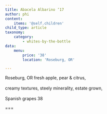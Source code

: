 ```yaml
---
title: Abacela Albarino ‘17
author: phi
content:
    items: '@self.children'
child_type: article
taxonomy:
    category:
        - whites-by-the-bottle
data:
    menu:
        price: '38'
        location: 'Roseburg, OR'

---
```


<span class="loc">Roseburg, OR</span>
fresh apple, pear & citrus,
<br></br>
creamy textures,
steely minerality,
estate grown,
<br></br>
Spanish grapes
<span class="price">38</span>

===
